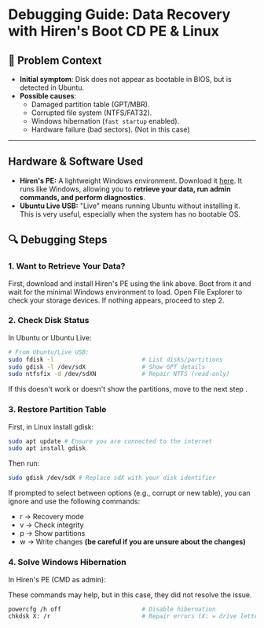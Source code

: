 # Debugging Guide: Data Recovery with Hiren's Boot CD PE & Linux

## 📌 Problem Context
- **Initial symptom**: Disk does not appear as bootable in BIOS, but is detected in Ubuntu.
- **Possible causes**:
    - Damaged partition table (GPT/MBR).
    - Corrupted file system (NTFS/FAT32).
    - Windows hibernation (`fast startup` enabled).
    - Hardware failure (bad sectors). (Not in this case)

---

## Hardware & Software Used
<ul>
    <li><strong>Hiren's PE:</strong> A lightweight Windows environment. Download it <a href="https://www.hirensbootcd.org/download/">here</a>. It runs like Windows, allowing you to <strong>retrieve your data, run admin commands, and perform diagnostics</strong>.</li>
    <li><strong>Ubuntu Live USB:</strong> "Live" means running Ubuntu without installing it. This is very useful, especially when the system has no bootable OS.</li>
</ul>

## 🔍 Debugging Steps

### 1. Want to Retrieve Your Data?
First, download and install Hiren's PE using the link above. Boot from it and wait for the minimal Windows environment to load. Open File Explorer to check your storage devices. If nothing appears, proceed to step 2.

### 2. Check Disk Status
In Ubuntu or Ubuntu Live:
```bash
# From Ubuntu/Live USB:
sudo fdisk -l                         # List disks/partitions
sudo gdisk -l /dev/sdX                # Show GPT details
sudo ntfsfix -d /dev/sdXN             # Repair NTFS (read-only)
```
If this doesn't work or doesn't show the partitions, move to the next step .

### 3. Restore Partition Table
First, in Linux install gdisk:
```bash
sudo apt update # Ensure you are connected to the internet
sudo apt install gdisk
```

Then run:
```bash
sudo gdisk /dev/sdX # Replace sdX with your disk identifier
```
If prompted to select between options (e.g., corrupt or new table), you can ignore and use the following commands:

<ul>
    <li> r &rarr; Recovery mode </li>
    <li> v &rarr; Check integrity </li>
    <li> p &rarr; Show partitions </li>
    <li> w &rarr; Write changes <strong>(be careful if you are unsure about the changes)</strong> </li>
</ul>

### 4. Solve Windows Hibernation
In Hiren's PE (CMD as admin):

These commands may help, but in this case, they did not resolve the issue.
```bash
powercfg /h off                       # Disable hibernation
chkdsk X: /r                          # Repair errors (X: = drive letter)
```
